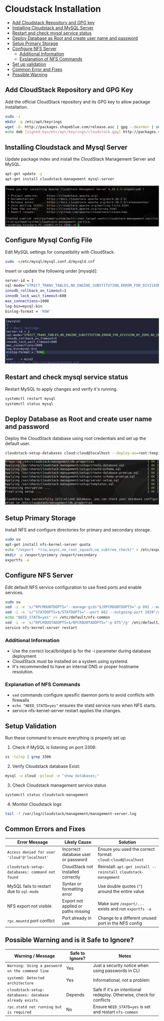 # Cloudstack Installation

- [Add Cloudstack Repository and GPG key](#add-cloudstack-repository-and-gpg-key)
- [Installing Cloudstack and MySQL Server](#installing-cloudstack-and-mysql-server)
- [Restart and check mysql service status](#restart-and-check-mysql-service-status)
- [Deploy Database as Root and create user name and password](#deploy-database-as-root-and-create-user-name-and-password)
- [Setup Primary Storage](#setup-primary-storage)
- [Configure NFS Server](#configure-nfs-server)
  - [Additional Information](#additional-information)
  - [Explanation of NFS Commands](#explanation-of-nfs-commands)
- [Set up validation](#setup-validation)
- [Common Error and Fixes](#common-errors-and-fixes)
- [Possible Warning](#possible-warning-and-is-it-safe-to-ignore)

## Add CloudStack Repository and GPG Key

Add the official CloudStack repository and its GPG key to allow package installation.

```bash
sudo -i
mkdir -p /etc/apt/keyrings
wget -O- http://packages.shapeblue.com/release.asc | gpg --dearmor | sudo tee /etc/apt/keyrings/cloudstack.gpg > /dev/null
echo deb [signed-by=/etc/apt/keyrings/cloudstack.gpg] http://packages.shapeblue.com/cloudstack/upstream/debian/4.18 / > /etc/apt/sources.list.d/cloudstack.list/
```

## Installing Cloudstack and Mysql Server

Update package index and install the CloudStack Management Server and MySQL.

```bash
apt-get update -y
apt-get install cloudstack-management mysql-server
```

![Installing Cloudstack and mysql server](../images/cloudstack-installation/01_install.png)

## Configure Mysql Config File

Edit MySQL settings for compatibility with CloudStack.

```bash
sudo -e/etc/mysql/mysql.conf.d/mysqld.cnf
```

Insert or update the following under [mysqld]:

```bash
server-id = 1
sql-mode="STRICT_TRANS_TABLES,NO_ENGINE_SUBSTITUTION,ERROR_FOR_DIVISION_BY_ZERO,NO_ZERO_DATE,NO_ZERO_IN_DATE,NO_ENGINE_SUBSTITUTION"
innodb_rollback_on_timeout=1
innodb_lock_wait_timeout=600
max_connections=1000
log-bin=mysql-bin
binlog-format = 'ROW'
```

![Installing Cloudstack and mysql server](../images/cloudstack-installation/02_sql.png)

## Restart and check mysql service status

Restart MySQL to apply changes and verify it's running.

```bash
systemctl restart mysql
systemctl status mysql
```

## Deploy Database as Root and create user name and password

Deploy the CloudStack database using root credentials and set up the default user.

```bash
cloudstack-setup-databases cloud:cloud@localhost --deploy-as=root:teep1 -i 192.168.1.220
```

![Installing Cloudstack and mysql server](../images/cloudstack-installation/03_db.png)

## Setup Primary Storage

Install NFS and configure directories for primary and secondary storage.

```bash
sudo su
apt-get install nfs-kernel-server quota
echo "/export  *(rw,async,no_root_squash,no_subtree_check)" > /etc/exports
mkdir -p /export/primary /export/secondary
exportfs -a
```

## Configure NFS Server

Edit default NFS service configuration to use fixed ports and enable services.

```bash
sudo su
sed -i -e 's/^RPCMOUNTDOPTS="--manage-gids"$/RPCMOUNTDOPTS="-p 892 --manage-gids"/g' /etc/default/nfs-kernel-server
sed -i -e 's/^STATDOPTS=$/STATDOPTS="--port 662 --outgoing-port 2020"/g' /etc/default/nfs-common
echo "NEED_STATD=yes" >> /etc/default/nfs-common
sed -i -e 's/^RPCRQUOTADOPTS=$/RPCRQUOTADOPTS="-p 875"/g' /etc/default/quota
service nfs-kernel-server restart
```

### Additional Information

- Use the correct local/bridged ip for the -i parameter during database deployment
- CloudStack must be installed on a system using systemd.
- It's recommended to have an internal DNS or proper hostname resolution.

### Explanation of NFS Commands

- `sed` commands configure spesific daemon ports to avoid conflicts with firewalls
- `echo "NEED_STATD=yes"` ensures the statd service runs when NFS starts.
- service nfs-kernel-server restart applies the changes.

## Setup Validation

Run these command to ensure everything is properly set up

1) Check if MySQL is listening on port 3306:

```bash
ss -tulnp | grep 3306
```

2) Verify Cloudstack database Exist:

```bash
mysql -u cloud -pcloud -e "show databases;"
```

3) Check Cloudstack management service status

```bash
systemctl status cloudstack-management
```

4) Monitor Cloudstack logs

```bash
tail -f /var/log/cloudstack/management/management-server.log
```

## Common Errors and Fixes

| Error Message                                           | Likely Cause                          | Solution                                                       |
|--------------------------------------------------------|---------------------------------------|----------------------------------------------------------------|
| `Access denied for user 'cloud'@'localhost'`           | Incorrect database user or password   | Ensure you used the correct format: `cloud:cloud@localhost`    |
| `cloudstack-setup-databases: command not found`        | CloudStack not installed correctly    | Reinstall: `apt-get install --reinstall cloudstack-management` |
| MySQL fails to restart due to `sql-mode`               | Syntax or formatting error            | Use double quotes (`"`) around the entire value                |
| NFS export not visible                                 | Export not applied or paths missing   | Make sure `/export/...` exists and run `exportfs -a`           |
| `rpc.mountd` port conflict                             | Port already in use                   | Change to a different unused port in the NFS config            |

## Possible Warning and is it Safe to Ignore?

| Warning / Message                                       | Safe to Ignore? | Notes                                                                 |
|----------------------------------------------------------|------------------|------------------------------------------------------------------------|
| `Warning: Using a password on the command line`          |  Yes            | Just a security notice when using passwords in CLI                     |
| `systemd: Detected architecture`                         |  Yes            | Informational, not a problem                                           |
| `cloudstack-setup-databases: database already exists`    |  Depends        | Safe if it's an intentional redeploy. Otherwise, check for conflicts   |
| `rpc.statd not running but is required`                  |  No             | Ensure `NEED_STATD=yes` is set and restart `nfs-common`                |
